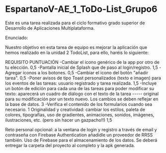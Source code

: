 # EspartanoV-AE_1_ToDo-List_Grupo6

Este es una tarea realizada para el ciclo formativo grado superior de Desarrollo de Aplicaciones Multiplataforma.

Enunciado:

Nuestro objetivo en esta tarea de equipo es mejorar la aplicación que hemos realizado en la unidad 2 TodoList, para ello, haréis lo siguiente:

REQUISITO	PUNTUACIÓN 
-Cambiar el icono genérico de la app por otro de tu elección.   0,5
-Pantalla inicial de Splash que de paso al login/registro.   1,5
-Agregar iconos a los botones.	  0,5
-Cambiar el icono del botón "añadir tarea".  0,5
-Poner avisos de tipo Toast personalizados (texto e imagen) para los eventos de las tareas: usuario registrado y tarea realizada.   1,5
-Incluye un botón de edición para cada una de las tareas para poder modificar su texto: aparecerá un cuadro de diálogo con el texto de la tarea ----- original para su modificación por un texto nuevo. Los cambios se deben reflejar en la base de datos.  3
-Verifica el contenido de los formularios cuando sea necesario.  1
Originalidad y creatividad: cambiar los estilos, paleta de colores, tipografías, uso de gradientes, animaciones, sonidos, imágenes, ilustraciones, etc. (pero sin hacer un gazpacho!!)	1,5
 

Reto personal opcional: a la ventana de login y registro a través de email y contraseña con Firebase Authentication añadidle un proveedor de RRSS también.
Uso de Firebase para el almacenamiento de los datos.
Se deberá entregar la carpeta del proyecto al completo y la apk generada.
